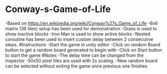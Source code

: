 # Conway-s-Game-of-Life
-Based on https://en.wikipedia.org/wiki/Conway%27s_Game_of_Life
-6x6 matrix (36 tiles) setup has been used for demonstration
-Grass is used to show inactive blocks
-Iron Man is used to show active blocks
-Nested coroutine has been used to insert custom delay between 2 consecutive steps.
#Instructions
-Start the game in unity editor
-Click on random Board button to get a random board generated to begin with
-Click on Start button to start the game
#Notes
-The delay time can be changed from the inspector
-50x50 pixel tiles are used with 2x scaling.
-New random board can be selected without exiting the game once previous one finishes 
